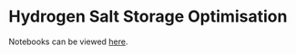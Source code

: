 # Hydrogen Salt Storage Optimisation

Notebooks can be viewed [here](https://github.com/nmstreethran/hydrogen-salt-storage-optimisation/tree/ipynb/notebooks).
